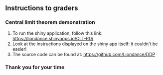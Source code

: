 ## Instructions to graders

### Central limit theorem demonstration

1. To run the shiny application, follow this link: https://liondance.shinyapps.io/CLT-RD/
2. Look at the instructions displayed on the shiny app itself: it couldn't be easier!
3. The source code can be found at: https://github.com/Liondance/DDP

### Thank you for your time
